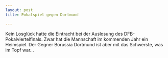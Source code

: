 ```yaml
---
layout: post
title: Pokalspiel gegen Dortmund

---
```


Kein Losglück hatte die Eintracht bei der Auslosung des DFB-Pokalviertelfinals. Zwar hat die Mannschaft im kommenden Jahr ein Heimspiel. Der Gegner Borussia Dortmund ist aber mit das Schwerste, was im Topf war...


